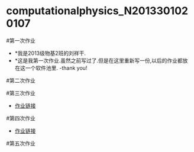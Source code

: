 # computationalphysics_N2013301020107
#第一次作业
- *我是2013级物基2班的刘祥干.
- *这是我第一次作业.虽然之前写过了.但是在这里重新写一份,以后的作业都放在这一个软件池里.
-thank you!



#第二次作业



#第三次作业
- [作业链接](https://github.com/computationalphysics2013301020107/-computationalphysics2013301020107-)


#第四次作业
- [作业链接](https://github.com/computationalphysics2013301020107/computationalphysics-N_2013301020107)



#第五次作业

